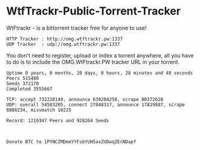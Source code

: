 # WtfTrackr-Public-Torrent-Tracker

WtFtrackr - is a bittorrent tracker free for anyone to use!

```
HTTP Tracker : http://omg.wtftrackr.pw:1337  
UDP Tracker  : udp://omg.wtftrackr.pw:1337
```

You don't need to register, upload or index a torrent anywhere, all you have to do is to include the OMG.WtFtrackr.PW tracker URL in your torrent.
```
Uptime 0 years, 0 months, 20 days, 0 hours, 28 minutes and 48 seconds
Peers 515480
Seeds 372170
Completed 3555667

TCP: accept 732228149, announce 639204250, scrape 80372628
UDP: overall 54583205, connect 27848317, announce 17819887, scrape 8880234, missmatch 10225

Record: 1210347 Peers and 928264 Seeds



Donate BTC to 1PYNCZMDmeYYFsbYUH5axZUDwqZErNDapf
```

